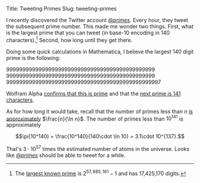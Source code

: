 Title: Tweeting Primes
Slug: tweeting-primes

I recently discovered the Twitter account [@_primes_](https://twitter.com/_primes_). Every hour, they tweet the subsequent prime number. This made me wonder two things. First, what is the largest prime that you can tweet (in base-10 encoding in 140 characters).[^mersenne] Second, how long until they get there.

Doing some quick calculations in Mathematica, I believe the largest 140 digit prime is the following:

9999999999999999999999999999999999999999999999</br>
9999999999999999999999999999999999999999999999</br>
999999999999999999999999999999999999999999999997

Wolfram Alpha [confirms that this is prime](http://www.wolframalpha.com/input/?i=IsPrime%5B99999999999999999999999999999999999999999999999999999999999999999999999999999999999999999999999999999999999999999999999999999999999999999997) and that the [next prime is 141 characters](http://www.wolframalpha.com/input/?i=Length%5BIntegerDigits%5BNextPrime%5B99999999999999999999999999999999999999999999999999999999999999999999999999999999999999999999999999999999999999999999999999999999999999999997%5D%5D%5D).

As for how long it would take, recall that the number of primes less than $n$ [is approximately](http://en.wikipedia.org/wiki/Prime_number_theorem) $\frac{n}{\ln n}$. The number of primes less than $10^141$ is approximately 

$$\pi(10^140) = \frac{10^140}{140\cdot \ln 10} = 3.1\cdot 10^{137}.$$

That's $3\cdot 10^{57}$ times the estimated number of atoms in the universe. Looks like [@_primes_](https://twitter.com/_primes_) should be able to tweet for a while.

[^mersenne]: The [largest known prime](http://en.wikipedia.org/wiki/Mersenne_primes) is $2^{57,885,161} − 1$ and has 17,425,170 digits. 